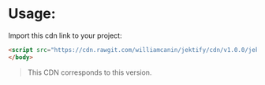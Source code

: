 # Usage:

Import this cdn link to your project:

```html
<script src="https://cdn.rawgit.com/williamcanin/jektify/cdn/v1.0.0/jektify.min.js"></script>
</body>
```

> This CDN corresponds to this version.
